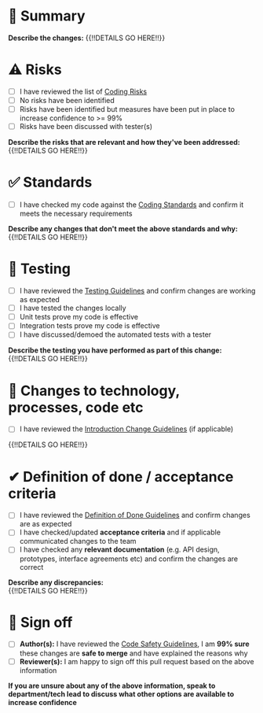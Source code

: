 # 💬 Summary
**Describe the changes:**
{{!!DETAILS GO HERE!!}}

# ⚠ Risks
- [ ] I have reviewed the list of [Coding Risks](https://tinyurl.com/yaq73adr)
- [ ] No risks have been identified 
- [ ] Risks have been identified but measures have been put in place to increase confidence to >= 99%  
- [ ] Risks have been discussed with tester(s)

**Describe the risks that are relevant and how they've been addressed:** 
{{!!DETAILS GO HERE!!}}

# ✅ Standards
- [ ] I have checked my code against the [Coding Standards](https://tinyurl.com/ybtpp2t7) and confirm it meets the necessary requirements

**Describe any changes that don't meet the above standards and why:** 
{{!!DETAILS GO HERE!!}}

# 🧪 Testing
- [ ] I have reviewed the [Testing Guidelines](https://tinyurl.com/yare9prg) and confirm changes are working as expected
- [ ] I have tested the changes locally
- [ ] Unit tests prove my code is effective
- [ ] Integration tests prove my code is effective
- [ ] I have discussed/demoed the automated tests with a tester

**Describe the testing you have performed as part of this change:** 
{{!!DETAILS GO HERE!!}}

# 📢 Changes to technology, processes, code etc
- [ ] I have reviewed the [Introduction Change Guidelines](https://tinyurl.com/ya33fxyw) (if applicable)

{{!!DETAILS GO HERE!!}}

# ✔ Definition of done / acceptance criteria
- [ ] I have reviewed the [Definition of Done Guidelines](https://tinyurl.com/ydx2k75h) and confirm changes are as expected
- [ ] I have checked/updated **acceptance criteria** and if applicable communicated changes to the team
- [ ] I have checked any **relevant documentation** (e.g. API design, prototypes, interface agreements etc) and confirm the changes are correct

**Describe any discrepancies:**  
{{!!DETAILS GO HERE!!}}

# 🏁 Sign off
- [ ] **Author(s):** I have reviewed the [Code Safety Guidelines](https://tinyurl.com/y79wkekq), I am **99% sure** these changes are **safe to merge** and have explained the reasons why 
- [ ] **Reviewer(s):** I am happy to sign off this pull request based on the above information

**If you are unsure about any of the above information, speak to department/tech lead to discuss what other options are available to increase confidence**